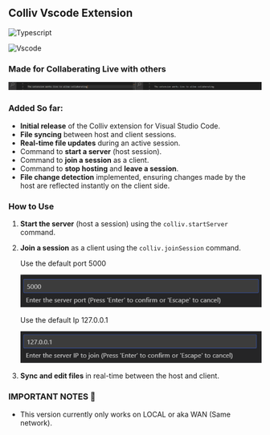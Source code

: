 ## Colliv Vscode Extension
  ![Typescript](https://img.shields.io/badge/TypeScript-3178C6.svg?style=for-the-badge&logo=TypeScript&logoColor=white)

  ![Vscode](https://img.shields.io/badge/VSCodium-2F80ED.svg?style=for-the-badge&logo=VSCodium&logoColor=white)

### Made for Collaberating Live with others

  ![Colliv Demo](Assets/demo_pic.png)
### Added So far:

- **Initial release** of the Colliv extension for Visual Studio Code.
- **File syncing** between host and client sessions.
- **Real-time file updates** during an active session.
- Command to **start a server** (host session).
- Command to **join a session** as a client.
- Command to **stop hosting** and **leave a session**.
- **File change detection** implemented, ensuring changes made by the host are reflected instantly on the client side.

### How to Use
1. **Start the server** (host a session) using the `colliv.startServer` command.
2. **Join a session** as a client using the `colliv.joinSession` command.

   Use the default port 5000

   ![Default Port Demo](Assets/default_port_demo.png)

   Use the default Ip 127.0.0.1

   ![Default IP Demo](Assets/default_ip_demo.png)
4. **Sync and edit files** in real-time between the host and client.



### IMPORTANT NOTES 📢
- This version currently only works on LOCAL or aka WAN (Same network). 